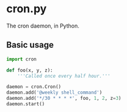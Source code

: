 cron.py
=======

The cron daemon, in Python.

## Basic usage

```python
import cron

def foo(x, y, z):
    '''Called once every half hour.'''

daemon = cron.Cron()
daemon.add('@weekly shell_command')
daemon.add('*/30 * * * *', foo, 1, 2, z=3)
daemon.start()
```
